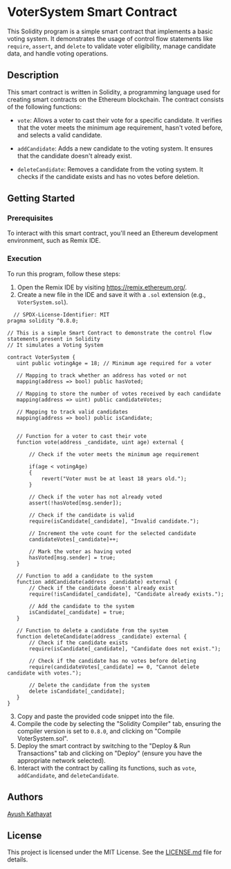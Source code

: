 # VoterSystem Smart Contract

This Solidity program is a simple smart contract that implements a basic voting system. It demonstrates the usage of control flow statements like `require`, `assert`, and `delete` to validate voter eligibility, manage candidate data, and handle voting operations.

## Description

This smart contract is written in Solidity, a programming language used for creating smart contracts on the Ethereum blockchain. The contract consists of the following functions:

- `vote`: Allows a voter to cast their vote for a specific candidate. It verifies that the voter meets the minimum age requirement, hasn't voted before, and selects a valid candidate.

- `addCandidate`: Adds a new candidate to the voting system. It ensures that the candidate doesn't already exist.

- `deleteCandidate`: Removes a candidate from the voting system. It checks if the candidate exists and has no votes before deletion.

## Getting Started

### Prerequisites

To interact with this smart contract, you'll need an Ethereum development environment, such as Remix IDE.

### Execution

To run this program, follow these steps:

1. Open the Remix IDE by visiting https://remix.ethereum.org/.
2. Create a new file in the IDE and save it with a `.sol` extension (e.g., `VoterSystem.sol`).

 
 ```
   // SPDX-License-Identifier: MIT
pragma solidity ^0.8.0;

// This is a simple Smart Contract to demonstrate the control flow statements present in Solidity
// It simulates a Voting System

contract VoterSystem {
    uint public votingAge = 18; // Minimum age required for a voter

    // Mapping to track whether an address has voted or not
    mapping(address => bool) public hasVoted;

    // Mapping to store the number of votes received by each candidate
    mapping(address => uint) public candidateVotes;

    // Mapping to track valid candidates
    mapping(address => bool) public isCandidate;


    // Function for a voter to cast their vote
    function vote(address _candidate, uint age) external {

        // Check if the voter meets the minimum age requirement

        if(age < votingAge)
        {
            revert("Voter must be at least 18 years old.");
        }
       
        // Check if the voter has not already voted
        assert(!hasVoted[msg.sender]);

        // Check if the candidate is valid
        require(isCandidate[_candidate], "Invalid candidate.");

        // Increment the vote count for the selected candidate
        candidateVotes[_candidate]++;

        // Mark the voter as having voted
        hasVoted[msg.sender] = true;
    }

    // Function to add a candidate to the system
    function addCandidate(address _candidate) external {
        // Check if the candidate doesn't already exist
        require(!isCandidate[_candidate], "Candidate already exists.");

        // Add the candidate to the system
        isCandidate[_candidate] = true;
    }

    // Function to delete a candidate from the system
    function deleteCandidate(address _candidate) external {
        // Check if the candidate exists
        require(isCandidate[_candidate], "Candidate does not exist.");

        // Check if the candidate has no votes before deleting
        require(candidateVotes[_candidate] == 0, "Cannot delete candidate with votes.");

        // Delete the candidate from the system
        delete isCandidate[_candidate];
    }
}
```

3. Copy and paste the provided code snippet into the file.
4. Compile the code by selecting the "Solidity Compiler" tab, ensuring the compiler version is set to `0.8.0`, and clicking on "Compile VoterSystem.sol".
5. Deploy the smart contract by switching to the "Deploy & Run Transactions" tab and clicking on "Deploy" (ensure you have the appropriate network selected).
6. Interact with the contract by calling its functions, such as `vote`, `addCandidate`, and `deleteCandidate`.

## Authors

[Ayush Kathayat](https://github.com/Ayush-kathayat)

## License

This project is licensed under the MIT License. See the [LICENSE.md](https://license.md/) file for details.

